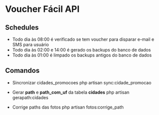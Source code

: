 # Voucher Fácil API

## Schedules

- Todo dia às 08:00 é verificado se tem voucher para disparar e-mail e SMS para usuário
- Todo dia às 02:00 e 14:00 é gerado os backups do banco de dados
- Todo dia às 01:00 é limpado os backups antigos do banco de dados

## Comandos 

- Sincronizar cidades_promocoes
php artisan sync:cidade_promocao

- Gerar **path** e **path_com_uf** da tabela **cidades**
php artisan gerapath:cidades

- Corrige paths das fotos
php artisan fotos:corrige_path

<!-- Comandos não executados no SSH, gerar Recipe -->

